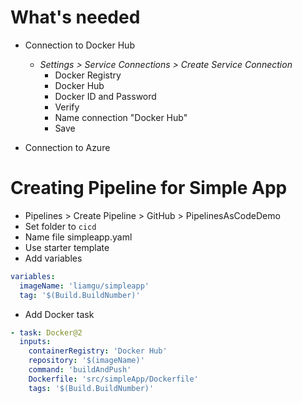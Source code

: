 # What's needed

- Connection to Docker Hub
  - *Settings > Service Connections > Create Service Connection*
    - Docker Registry
    - Docker Hub
    - Docker ID and Password
    - Verify
    - Name connection "Docker Hub"
    - Save

- Connection to Azure


# Creating Pipeline for Simple App

- Pipelines > Create Pipeline > GitHub > PipelinesAsCodeDemo
- Set folder to `cicd`
- Name file simpleapp.yaml
- Use starter template
- Add variables

```yaml
variables:
  imageName: 'liamgu/simpleapp'
  tag: '$(Build.BuildNumber)'
```

- Add Docker task 

```yaml
- task: Docker@2
  inputs:
    containerRegistry: 'Docker Hub'
    repository: '$(imageName)'
    command: 'buildAndPush'
    Dockerfile: 'src/simpleApp/Dockerfile'
    tags: '$(Build.BuildNumber)'
```